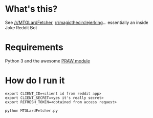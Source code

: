 # What's this?

See [/r/MTGLardFetcher](https://www.reddit.com/r/MTGLardFetcher/), [/r/magicthecirclejerking](https://www.reddit.com/r/magicthecirclejerking/)... essentially an inside Joke Reddit Bot

# Requirements

Python 3 and the awesome [PRAW module](https://praw.readthedocs.io/en/stable/)

# How do I run it

    export CLIENT_ID=<client id from reddit app>
    export CLIENT_SECRET=<yes it's really secret>
    export REFRESH_TOKEN=<obtained from access request>
    
    python MTGLardFetcher.py 
